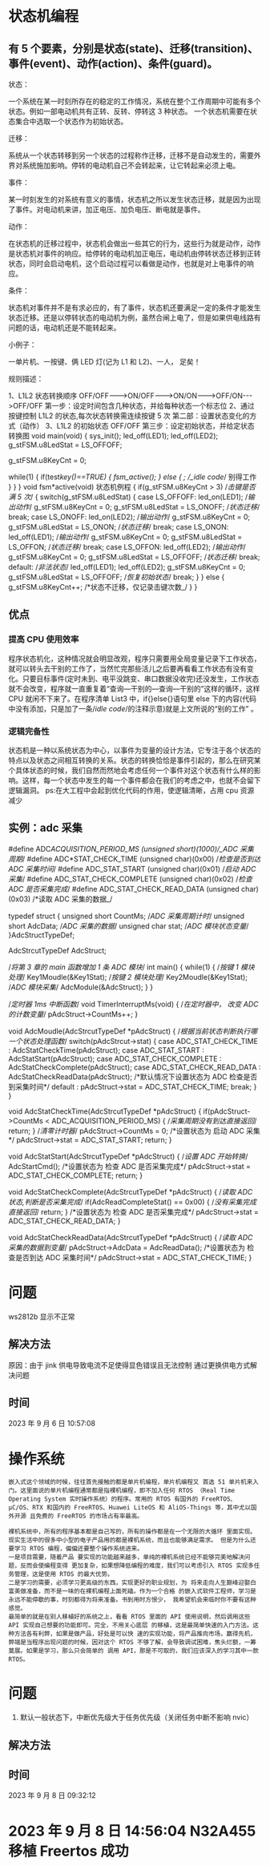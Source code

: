 # 状态机编程

## 有 5 个要素，分别是状态(state)、迁移(transition)、事件(event)、动作(action)、条件(guard)。

状态：

一个系统在某一时刻所存在的稳定的工作情况，系统在整个工作周期中可能有多个状态。例如一部电动机共有正转、反转、停转这 3 种状态。
一个状态机需要在状态集合中选取一个状态作为初始状态。

迁移：

系统从一个状态转移到另一个状态的过程称作迁移，迁移不是自动发生的，需要外界对系统施加影响。停转的电动机自己不会转起来，让它转起来必须上电。

事件：

某一时刻发生的对系统有意义的事情，状态机之所以发生状态迁移，就是因为出现了事件。对电动机来讲，加正电压、加负电压、断电就是事件。

动作：

在状态机的迁移过程中，状态机会做出一些其它的行为，这些行为就是动作，动作是状态机对事件的响应。给停转的电动机加正电压，电动机由停转状态迁移到正转状态，同时会启动电机，这个启动过程可以看做是动作，也就是对上电事件的响应。

条件：

状态机对事件并不是有求必应的，有了事件，状态机还要满足一定的条件才能发生状态迁移。还是以停转状态的电动机为例，虽然合闸上电了，但是如果供电线路有问题的话，电动机还是不能转起来。

小例子：

一单片机、一按键、俩 LED 灯(记为 L1 和 L2)、一人， 足矣！

规则描述：

1、L1L2 状态转换顺序 OFF/OFF--->ON/OFF--->ON/ON--->OFF/ON--->OFF/OFF
第一步：设定时间包含几种状态，并给每种状态一个标志位
2、通过按键控制 L1L2 的状态,每次状态转换需连续按键 5 次
第二部：设置状态变化的方式（动作）
3、L1L2 的初始状态 OFF/OFF
第三步：设定初始状态，并给定状态转换图
void main(void)
{
sys_init();
led_off(LED1);
led_off(LED2);
g_stFSM.u8LedStat = LS_OFFOFF;

 <!-- 初始化状态 -->

g_stFSM.u8KeyCnt = 0;

while(1)
{
if(test*key()==TRUE)
{
fsm_active();
}
else
{
; /\_idle code*/
别得工作
}
}
}
void fsm*active(void) 状态机例程
{
if(g_stFSM.u8KeyCnt > 3) /*击键是否满 5 次*/
{
switch(g_stFSM.u8LedStat)
{
case LS_OFFOFF:
led_on(LED1); /*输出动作*/
g_stFSM.u8KeyCnt = 0;
g_stFSM.u8LedStat = LS_ONOFF; /*状态迁移*/
break;
case LS_ONOFF:
led_on(LED2); /*输出动作*/
g_stFSM.u8KeyCnt = 0;
g_stFSM.u8LedStat = LS_ONON; /*状态迁移*/
break;
case LS_ONON:
led_off(LED1); /*输出动作*/
g_stFSM.u8KeyCnt = 0;
g_stFSM.u8LedStat = LS_OFFON; /*状态迁移*/
break;
case LS_OFFON:
led_off(LED2); /*输出动作*/
g_stFSM.u8KeyCnt = 0;
g_stFSM.u8LedStat = LS_OFFOFF; /*状态迁移*/
break;
default: /*非法状态*/
led_off(LED1);
led_off(LED2);
g_stFSM.u8KeyCnt = 0;
g_stFSM.u8LedStat = LS_OFFOFF; /*恢复初始状态*/
break;
}
}
else
{
g_stFSM.u8KeyCnt++; /*状态不迁移，仅记录击键次数\_/
}
}

## 优点

### 提高 CPU 使用效率

程序状态机化，这种情况就会明显改观，程序只需要用全局变量记录下工作状态，就可以转头去干别的工作了，当然忙完那些活儿之后要再看看工作状态有没有变化。只要目标事件(定时未到、电平没跳变、串口数据没收完)还没发生，工作状态就不会改变，程序就一直重复着“查询—干别的—查询—干别的”这样的循环，这样 CPU 就闲不下来了。在程序清单 List3 中，if{}else{}语句里 else 下的内容(代码中没有添加，只是加了一条/_idle code_/的注释示意)就是上文所说的“别的工作” 。

### 逻辑完备性

状态机是一种以系统状态为中心，以事件为变量的设计方法，它专注于各个状态的特点以及状态之间相互转换的关系。状态的转换恰恰是事件引起的，那么在研究某个具体状态的时候，我们自然而然地会考虑任何一个事件对这个状态有什么样的影响。这样，每一个状态中发生的每一个事件都会在我们的考虑之中，也就不会留下逻辑漏洞。
ps:在大工程中会起到优化代码的作用，使逻辑清晰，占用 cpu 资源减少

## 实例：adc 采集

#define ADC*ACQUISITION_PERIOD_MS (unsigned short)(1000)/\_ADC 采集周期*/
#define ADC*STAT_CHECK_TIME (unsigned char)(0x00) /*检查是否到达 ADC 采集时间*/
#define ADC_STAT_START (unsigned char)(0x01) /*启动 ADC 采集*/
#define ADC_STAT_CHECK_COMPLETE (unsigned char)(0x02) /*检查 ADC 是否采集完成*/
#define ADC_STAT_CHECK_READ_DATA (unsigned char)(0x03) /*读取 ADC 采集的数据\_/

typedef struct
{
unsigned short CountMs; /_ADC 采集周期计时_/
unsigned short AdcData; /_ADC 采集的数据_/
unsigned char stat; /_ADC 模块状态变量_/
}AdcStructTypeDef;

AdcStrcutTypeDef AdcStruct;

/_将第 3 章的 main 函数增加 1 条 ADC 模块_/
int main()
{
while(1)
{
/_按键 1 模块处理_/
Key1Moudle(&Key1Stat);
/_按键 2 模块处理_/
Key2Moudle(&Key1Stat);
/_ADC 模块采集_/
AdcModule(&AdcStruct);
}
}

/_定时器 1ms 中断函数_/
void TimerInterruptMs(void)
{
/_在定时器中， 改变 ADC 的计数变量_/
pAdcStruct->CountMs++;
}

void AdcMoudle(AdcStrcutTypeDef *pAdcStruct)
{
/*根据当前状态判断执行哪一个状态处理函数*/
switch(pAdcStrcut->stat)
{
case ADC_STAT_CHECK_TIME : AdcStatCheckTime(pAdcStruct);
case ADC_STAT_START : AdcStatStart(pAdcStruct);
case ADC_STAT_CHECK_COMPLETE : AdcStatCheckComplete(pAdcStruct);
case ADC_STAT_CHECK_READ_DATA : AdcStatCheckReadData(pAdcStruct);
/*默认情况下设置状态为 ADC 检查是否到采集时间\*/
default :
pAdcStruct->stat = ADC_STAT_CHECK_TIME;
break;
}
}

void AdcStatCheckTime(AdcStrcutTypeDef *pAdcStruct)
{
if(pAdcStruct->CountMs < ADC_ACQUISITION_PERIOD_MS)
{
/*采集周期没有到达直接返回*/
return;
}
/*清零计时器*/
pAdcStruct->CountMs = 0;
/*设置状态为 启动 ADC 采集\*/
pAdcStruct->stat = ADC_STAT_START;
return;
}

void AdcStatStart(AdcStrcutTypeDef *pAdcStruct)
{
/*设置 ADC 开始转换*/
AdcStartCmd();
/*设置状态为 检查 ADC 是否采集完成\*/
pAdcStruct->stat = ADC_STAT_CHECK_COMPLETE;
return;
}

void AdcStatCheckComplete(AdcStrcutTypeDef *pAdcStruct)
{
/*读取 ADC 状态,判断是否采集完成*/
if(AdcReadCompleteStat() == 0x00)
{
/*没有采集完成直接返回*/
return;
}
/*设置状态为 检查 ADC 是否采集完成\*/
pAdcStruct->stat = ADC_STAT_CHECK_READ_DATA;
}

void AdcStatCheckReadData(AdcStrcutTypeDef *pAdcStruct)
{
/*读取 ADC 采集的数据到变量*/
pAdcStruct->AdcData = AdcReadData();
/*设置状态为 检查是否到达 ADC 采集时间\*/
pAdcStruct->stat = ADC_STAT_CHECK_TIME;
}

# 问题

ws2812b 显示不正常

## 解决方法

原因：由于 jink 供电导致电流不足使得显色错误且无法控制
通过更换供电方式解决问题

## 时间

2023 年 9 月 6 日 10:57:08

# 操作系统

    嵌入式这个领域的时候，往往首先接触的都是单片机编程，单片机编程又 首选 51 单片机来入门。这里面说的单片机编程通常都是指裸机编程，即不加入任何 RTOS （Real Time Operating System 实时操作系统）的程序。常用的 RTOS 有国外的 FreeRTOS、 μC/OS、RTX 和国内的 FreeRTOS、Huawei LiteOS 和 AliOS-Things 等，其中尤以国外开源 且免费的 FreeRTOS 的市场占有率最高。

    裸机系统中，所有的程序基本都是自己写的，所有的操作都是在一个无限的大循环 里面实现。现实生活中的很多中小型的电子产品用的都是裸机系统，而且也能够满足需求。 但是为什么还要学习 RTOS 编程，偏偏还要整个操作系统进来。
    一是项目需要，随着产品 要实现的功能越来越多，单纯的裸机系统已经不能够完美地解决问题，反而会使编程变得 更加复杂，如果想降低编程的难度，我们可以考虑引入 RTOS 实现多任务管理，这是使用 RTOS 的最大优势。
    二是学习的需要，必须学习更高级的东西，实现更好的职业规划，为 将来走向人生巅峰迎娶白富美做准备，而不是一味的在裸机编程上面死磕。作为一个合格 的嵌入式软件工程师，学习是永远不能停歇的事，时刻都得为将来准备。书到用时方恨少， 我希望机会来临时你不要有这种感觉。
    最简单的就是在别人移植好的系统之上，看看 RTOS 里面的 API 使用说明，然后调用这些 API 实现自己想要的功能即可。完全，不用关心底层 的移植，这是最简单快速的入门方法。这种方法各有利弊，如果是做产品，好处是可以快 速的实现功能，将产品推向市场，赢得先机，弊端是当程序出现问题的时候，因对这个 RTOS 不够了解，会导致调试困难，焦头烂额，一筹莫展。如果是学习，那么只会简单的 调用 API，那是不可取的，我们应该深入的学习其中一款 RTOS。

# 问题

1. 默认一般状态下，中断优先级大于任务优先级（关闭任务中断不影响 nvic）

## 解决方法

## 时间

2023 年 9 月 8 日 09:32:12

# 2023 年 9 月 8 日 14:56:04 N32A455 移植 Freertos 成功
